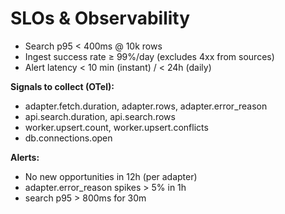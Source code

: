 # SLOs & Observability

- Search p95 < 400ms @ 10k rows
- Ingest success rate ≥ 99%/day (excludes 4xx from sources)
- Alert latency < 10 min (instant) / < 24h (daily)

**Signals to collect (OTel):**
- adapter.fetch.duration, adapter.rows, adapter.error_reason
- api.search.duration, api.search.rows
- worker.upsert.count, worker.upsert.conflicts
- db.connections.open

**Alerts:**
- No new opportunities in 12h (per adapter)
- adapter.error_reason spikes > 5% in 1h
- search p95 > 800ms for 30m
